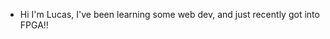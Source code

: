 - Hi I'm Lucas, I've been learning some web dev, and just recently got into FPGA!! 
<!---
punchdii/punchdii is a ✨ special ✨ repository because its `README.md` (this file) appears on your GitHub profile.
You can click the Preview link to take a look at your changes.
--->
